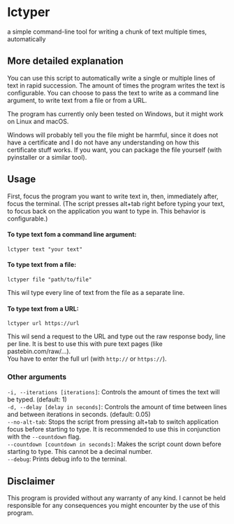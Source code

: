 # lctyper
a simple command-line tool for writing a chunk of text multiple times, automatically 

## More detailed explanation
You can use this script to automatically write a single or multiple lines of text in rapid succession.
The amount of times the program writes the text is configurable.
You can choose to pass the text to write as a command line argument, to write text from a file or from a URL.  
  
The program has currently only been tested on Windows, but it might work on Linux and macOS.  

Windows will probably tell you the file might be harmful, since it does not have a certificate and I do not have any understanding on how this certificate stuff works. If you want, you can package the file yourself (with pyinstaller or a similar tool).

## Usage
First, focus the program you want to write text in, then, immediately after, focus the terminal. 
(The script presses alt+tab right before typing your text, to focus back on the application you want to type in. This behavior is configurable.)

#### To type text fom a command line argument:
```shell
lctyper text "your text"
```

#### To type text from a file:
```shell
lctyper file "path/to/file"
```
This wil type every line of text from the file as a separate line.

#### To type text from a URL:
```shell
lctyper url https://url
```
This wil send a request to the URL and type out the raw response body, line per line.
It is best to use this with pure text pages (like pastebin.com/raw/...).  
You have to enter the full url (with `http://` or `https://`).

### Other arguments
`-i, --iterations [iterations]`: Controls the amount of times the text will be typed. (default: 1)  
`-d, --delay [delay in seconds]`: Controls the amount of time between lines and between iterations in seconds. (default: 0.05)  
`--no-alt-tab`: Stops the script from pressing alt+tab to switch application focus before starting to type. 
It is recommended to use this in conjunction with the `--countdown` flag.  
`--countdown [countdown in seconds]`: Makes the script count down before starting to type. This cannot be a decimal number.  
`--debug`: Prints debug info to the terminal.

## Disclaimer
This program is provided without any warranty of any kind. I cannot be held responsible for any consequences you might encounter by the use of this program.
